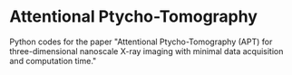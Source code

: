# Attentional Ptycho-Tomography
Python codes for the paper "Attentional Ptycho-Tomography (APT) for three-dimensional nanoscale X-ray imaging with minimal data acquisition and computation time."
